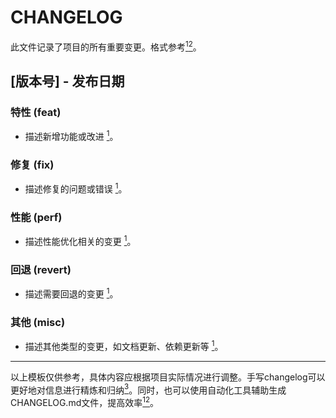 # CHANGELOG

此文件记录了项目的所有重要变更。格式参考[<sup data-citation='{&quot;url&quot;:&quot;https://juejin.cn/post/7094906280166293534&quot;,&quot;title&quot;:&quot;自动生成 changelog.md，做一名有追求的工程师commitlint + Husky 规范 git commit - 掘金&quot;,&quot;content&quot;:&quot;#!/bin/sh. \&quot;$(dirname \&quot;$0\&quot;)/_/husky.sh\&quot; npm run changelog 自动生成 CHANGELOG.md 文件. 执行 git commit 的时候会自动生成. 手动生成 CHANGELOG.md 文件. 直接运行下面的命令即可. npm run changelog 如果type为feat、fix、perf、revert，则该 commit 将肯定出现在 Change log 之中。&quot;}'>1</sup>](https://juejin.cn/post/7094906280166293534)[<sup data-citation='{&quot;url&quot;:&quot;https://developer.volcengine.com/articles/7322138915329507378&quot;,&quot;title&quot;:&quot;一步搞定项目changelog的生成和实时通知 - 文章 - 开发者社区 - 火山引擎&quot;,&quot;content&quot;:&quot;为了在项目发布前自动生成所需的 CHANGELOG.md 文档，并且在项目成功发布后实时自动在飞书群里进行通知，在调研 conventional-changelog 和飞书机器人后，设计了一套解决方案。方案分2个大模块，生成 CHANGELOG.md 模块和飞书机器人通知模块。 怎样生成 CHANGELOG.md&quot;}'>2</sup>](https://developer.volcengine.com/articles/7322138915329507378)。

## [版本号] - 发布日期

### 特性 (feat)

- 描述新增功能或改进 [<sup data-citation='{&quot;url&quot;:&quot;https://juejin.cn/post/7094906280166293534&quot;,&quot;title&quot;:&quot;自动生成 changelog.md，做一名有追求的工程师commitlint + Husky 规范 git commit - 掘金&quot;,&quot;content&quot;:&quot;#!/bin/sh. \&quot;$(dirname \&quot;$0\&quot;)/_/husky.sh\&quot; npm run changelog 自动生成 CHANGELOG.md 文件. 执行 git commit 的时候会自动生成. 手动生成 CHANGELOG.md 文件. 直接运行下面的命令即可. npm run changelog 如果type为feat、fix、perf、revert，则该 commit 将肯定出现在 Change log 之中。&quot;}'>1</sup>](https://juejin.cn/post/7094906280166293534)。

### 修复 (fix)

- 描述修复的问题或错误 [<sup data-citation='{&quot;url&quot;:&quot;https://juejin.cn/post/7094906280166293534&quot;,&quot;title&quot;:&quot;自动生成 changelog.md，做一名有追求的工程师commitlint + Husky 规范 git commit - 掘金&quot;,&quot;content&quot;:&quot;#!/bin/sh. \&quot;$(dirname \&quot;$0\&quot;)/_/husky.sh\&quot; npm run changelog 自动生成 CHANGELOG.md 文件. 执行 git commit 的时候会自动生成. 手动生成 CHANGELOG.md 文件. 直接运行下面的命令即可. npm run changelog 如果type为feat、fix、perf、revert，则该 commit 将肯定出现在 Change log 之中。&quot;}'>1</sup>](https://juejin.cn/post/7094906280166293534)。

### 性能 (perf)

- 描述性能优化相关的变更 [<sup data-citation='{&quot;url&quot;:&quot;https://juejin.cn/post/7094906280166293534&quot;,&quot;title&quot;:&quot;自动生成 changelog.md，做一名有追求的工程师commitlint + Husky 规范 git commit - 掘金&quot;,&quot;content&quot;:&quot;#!/bin/sh. \&quot;$(dirname \&quot;$0\&quot;)/_/husky.sh\&quot; npm run changelog 自动生成 CHANGELOG.md 文件. 执行 git commit 的时候会自动生成. 手动生成 CHANGELOG.md 文件. 直接运行下面的命令即可. npm run changelog 如果type为feat、fix、perf、revert，则该 commit 将肯定出现在 Change log 之中。&quot;}'>1</sup>](https://juejin.cn/post/7094906280166293534)。

### 回退 (revert)

- 描述需要回退的变更 [<sup data-citation='{&quot;url&quot;:&quot;https://juejin.cn/post/7094906280166293534&quot;,&quot;title&quot;:&quot;自动生成 changelog.md，做一名有追求的工程师commitlint + Husky 规范 git commit - 掘金&quot;,&quot;content&quot;:&quot;#!/bin/sh. \&quot;$(dirname \&quot;$0\&quot;)/_/husky.sh\&quot; npm run changelog 自动生成 CHANGELOG.md 文件. 执行 git commit 的时候会自动生成. 手动生成 CHANGELOG.md 文件. 直接运行下面的命令即可. npm run changelog 如果type为feat、fix、perf、revert，则该 commit 将肯定出现在 Change log 之中。&quot;}'>1</sup>](https://juejin.cn/post/7094906280166293534)。

### 其他 (misc)

- 描述其他类型的变更，如文档更新、依赖更新等 [<sup data-citation='{&quot;url&quot;:&quot;https://juejin.cn/post/7094906280166293534&quot;,&quot;title&quot;:&quot;自动生成 changelog.md，做一名有追求的工程师commitlint + Husky 规范 git commit - 掘金&quot;,&quot;content&quot;:&quot;#!/bin/sh. \&quot;$(dirname \&quot;$0\&quot;)/_/husky.sh\&quot; npm run changelog 自动生成 CHANGELOG.md 文件. 执行 git commit 的时候会自动生成. 手动生成 CHANGELOG.md 文件. 直接运行下面的命令即可. npm run changelog 如果type为feat、fix、perf、revert，则该 commit 将肯定出现在 Change log 之中。&quot;}'>1</sup>](https://juejin.cn/post/7094906280166293534)。

---

以上模板仅供参考，具体内容应根据项目实际情况进行调整。手写changelog可以更好地对信息进行精炼和归纳[<sup data-citation='{&quot;url&quot;:&quot;https://www.bestyii.com/topic/75&quot;,&quot;title&quot;:&quot;CHANGELOG.md(更新日志)格式规范 - Best Yii | PHP Yii 开发框架最佳实践&quot;,&quot;content&quot;:&quot;因为 changelog 中描述的内容需要更加精炼和归纳，对信息降噪处理等等，因此手写 changelog 仍然是更好的选择；当然，不排除以后自动转换的可能。 不管是手写还是自动转换，changelog 的格式都不能直接照搬 Git log 的格式。这两者的区别与联系同在。 changelog 文件&quot;}'>3</sup>](https://www.bestyii.com/topic/75)。同时，也可以使用自动化工具辅助生成CHANGELOG.md文件，提高效率[<sup data-citation='{&quot;url&quot;:&quot;https://juejin.cn/post/7094906280166293534&quot;,&quot;title&quot;:&quot;自动生成 changelog.md，做一名有追求的工程师commitlint + Husky 规范 git commit - 掘金&quot;,&quot;content&quot;:&quot;#!/bin/sh. \&quot;$(dirname \&quot;$0\&quot;)/_/husky.sh\&quot; npm run changelog 自动生成 CHANGELOG.md 文件. 执行 git commit 的时候会自动生成. 手动生成 CHANGELOG.md 文件. 直接运行下面的命令即可. npm run changelog 如果type为feat、fix、perf、revert，则该 commit 将肯定出现在 Change log 之中。&quot;}'>1</sup>](https://juejin.cn/post/7094906280166293534)[<sup data-citation='{&quot;url&quot;:&quot;https://developer.volcengine.com/articles/7322138915329507378&quot;,&quot;title&quot;:&quot;一步搞定项目changelog的生成和实时通知 - 文章 - 开发者社区 - 火山引擎&quot;,&quot;content&quot;:&quot;为了在项目发布前自动生成所需的 CHANGELOG.md 文档，并且在项目成功发布后实时自动在飞书群里进行通知，在调研 conventional-changelog 和飞书机器人后，设计了一套解决方案。方案分2个大模块，生成 CHANGELOG.md 模块和飞书机器人通知模块。 怎样生成 CHANGELOG.md&quot;}'>2</sup>](https://developer.volcengine.com/articles/7322138915329507378)。
